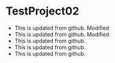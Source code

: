 # TestProject02

- This is updated from github. Modified
- This is updated from github. Modified
- This is updated from github.
- This is updated from github.
- This is updated from github.
